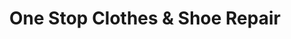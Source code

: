 ---
title: "One Stop Clothes & Shoe Repair"
url: /burien/one-stop-clothes-und-shoe-repair/
shop: Schuhe
---